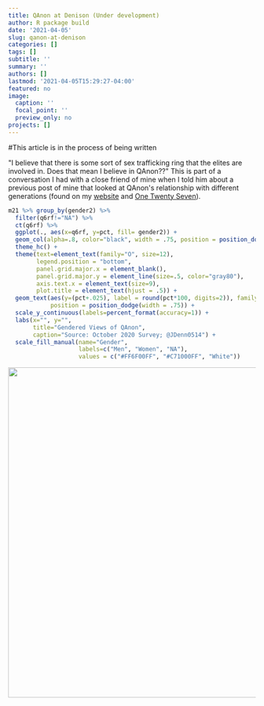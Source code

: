 ```yaml
---
title: QAnon at Denison (Under development)
author: R package build
date: '2021-04-05'
slug: qanon-at-denison
categories: []
tags: []
subtitle: ''
summary: ''
authors: []
lastmod: '2021-04-05T15:29:27-04:00'
featured: no
image:
  caption: ''
  focal_point: ''
  preview_only: no
projects: []
---
```








#This article is in the process of being written

"I  believe that there is some sort of sex trafficking ring that the elites are involved in. Does that mean I believe in QAnon??" This is part of a conversation I had with a close friend of mine when I told him about a previous post of mine that looked at QAnon's relationship with different generations (found on my [website](https://jacob-dennen.netlify.app/post/qanon-millenials-and-gen-z/) and [One Twenty Seven](https://onetwentyseven.blog/2021/03/17/qanon-millennials-and-gen-z/)). 





```r
m21 %>% group_by(gender2) %>% 
  filter(q6rf!="NA") %>% 
  ct(q6rf) %>% 
  ggplot(., aes(x=q6rf, y=pct, fill= gender2)) + 
  geom_col(alpha=.8, color="black", width = .75, position = position_dodge2()) + 
  theme_hc() +
  theme(text=element_text(family="O", size=12),
        legend.position = "bottom",
        panel.grid.major.x = element_blank(),
        panel.grid.major.y = element_line(size=.5, color="gray80"),
        axis.text.x = element_text(size=9),
        plot.title = element_text(hjust = .5)) +
  geom_text(aes(y=(pct+.025), label = round(pct*100, digits=2)), family="O",
            position = position_dodge(width = .75)) +
  scale_y_continuous(labels=percent_format(accuracy=1)) +
  labs(x="", y="", 
       title="Gendered Views of QAnon",
       caption="Source: October 2020 Survey; @JDenn0514") +
  scale_fill_manual(name="Gender", 
                    labels=c("Men", "Women", "NA"), 
                    values = c("#FF6F00FF", "#C71000FF", "White"))
```

<img src="{{< blogdown/postref >}}index_files/figure-html/unnamed-chunk-4-1.png" width="672" />



